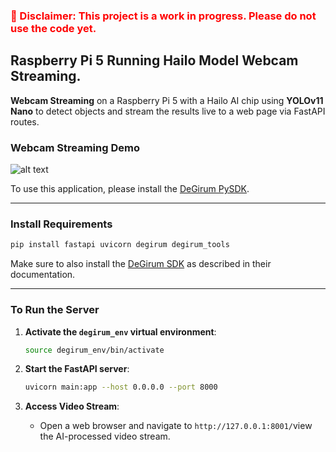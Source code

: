 
<h3 style="color: red;">🚧 Disclaimer: This project is a work in progress. Please do not use the code yet.</h3>



## Raspberry Pi 5 Running Hailo Model Webcam Streaming.


**Webcam Streaming** on a Raspberry Pi 5 with a Hailo AI chip using **YOLOv11 Nano** to detect objects and stream the results live to a web page via FastAPI routes.

### Webcam Streaming Demo
![alt text](../Ressources/phone_video_demo.gif)


To use this application, please install the [DeGirum PySDK](https://github.com/DeGirum/hailo_examples/blob/main/README.md).

---

### Install Requirements

```bash
pip install fastapi uvicorn degirum degirum_tools
```

Make sure to also install the [DeGirum SDK](https://github.com/DeGirum/hailo_examples) as described in their documentation.

---

### To Run the Server

1. **Activate the ``degirum_env`` virtual environment**:

   ```bash
   source degirum_env/bin/activate
   ```

2. **Start the FastAPI server**:

   ```bash
   uvicorn main:app --host 0.0.0.0 --port 8000
   ```

3. **Access Video Stream**:
   - Open a web browser and navigate to `http://127.0.0.1:8001/`view the AI-processed video stream.

